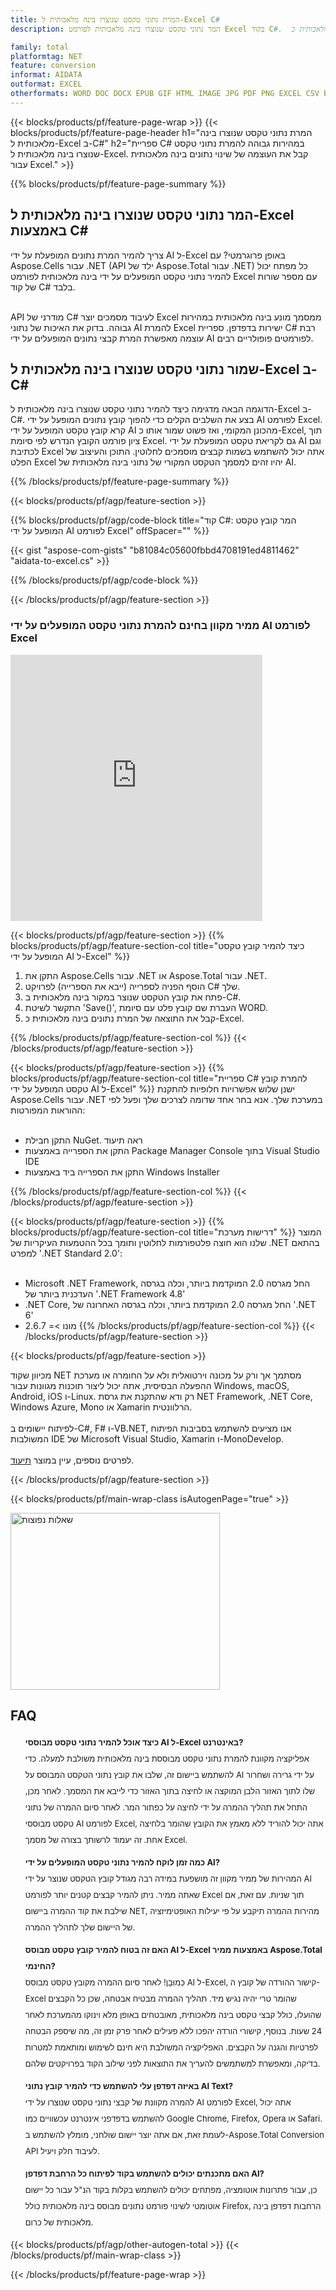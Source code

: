 ```yaml
---
title: המרת נתוני טקסט שנוצרו בינה מלאכותית ל-Excel C#
description: המר נתוני טקסט שנוצרו בינה מלאכותית לפורמט Excel בקוד C#.  שמור נתוני טקסט שנוצרו בינה מלאכותית כ-Excel באמצעות C#.

family: total
platformtag: NET
feature: conversion
informat: AIDATA
outformat: EXCEL
otherformats: WORD DOC DOCX EPUB GIF HTML IMAGE JPG PDF PNG EXCEL CSV BMP EMF MD MHTML ODS SVG TIFF TSV XLS XLSB XLSM XLSX XLT XLTM XLTX POWERPOINT ODP POT POTM POTX PPS PPSM PPSX PPT PPTM PPTX
---
```

{{< blocks/products/pf/feature-page-wrap >}}
{{< blocks/products/pf/feature-page-header h1="המרת נתוני טקסט שנוצרו בינה מלאכותית ל-Excel ב-C#" h2="ספריית C# במהירות גבוהה להמרת נתוני טקסט שנוצרו בינה מלאכותית ל-Excel.  קבל את העוצמה של שינוי נתונים בינה מלאכותית עבור Excel." >}}

{{% blocks/products/pf/feature-page-summary %}}


<h2>המר נתוני טקסט שנוצרו בינה מלאכותית ל-Excel באמצעות C#</h2>

צריך להמיר המרת נתונים המופעלת על ידי AI ל-Excel באופן פרוגרמטי?  עם Aspose.Cells עבור .NET (API ילד של Aspose.Total עבור .NET) כל מפתח יכול להמיר נתוני טקסט המופעלים על ידי בינה מלאכותית לפורמט Excel עם מספר שורות של קוד C# בלבד.<br /><br />

API מודרני של C# לעיבוד מסמכים יוצר Excel ממסמך מונע בינה מלאכותית במהירות גבוהה.  בדוק את האיכות של נתוני AI להמרת Excel ישירות בדפדפן.  ספריית C# רבת עוצמה מאפשרת המרת קבצי נתונים המופעלים על ידי AI לפורמטים פופולריים רבים.

<h2>שמור נתוני טקסט שנוצרו בינה מלאכותית ל-Excel ב-C#</h2>

הדוגמה הבאה מדגימה כיצד להמיר נתוני טקסט שנוצרו בינה מלאכותית ל-Excel ב-C#.  בצע את השלבים הקלים כדי להפוך קובץ נתונים המופעל על ידי AI לפורמט Excel.  קרא קובץ טקסט המופעל על ידי AI מהכונן המקומי, ואז פשוט שמור אותו כ-Excel, תוך ציון פורמט הקובץ הנדרש לפי סיומת Excel.  גם לקריאת טקסט המופעלת על ידי AI וגם לכתיבת Excel אתה יכול להשתמש בשמות קבצים מוסמכים לחלוטין.  התוכן והעיצוב של הפלט Excel יהיו זהים למסמך הטקסט המקורי של נתוני בינה מלאכותית של AI.

{{% /blocks/products/pf/feature-page-summary %}}

{{< blocks/products/pf/agp/feature-section >}}

{{% blocks/products/pf/agp/code-block title="קוד C#: המר קובץ טקסט המופעל על ידי AI לפורמט Excel" offSpacer="" %}}

{{< gist "aspose-com-gists" "b81084c05600fbbd4708191ed4811462" "aidata-to-excel.cs" >}}

{{% /blocks/products/pf/agp/code-block %}}

{{< /blocks/products/pf/agp/feature-section >}}

<div class="container-fluid agp-content bg-white aboutfile box-1 vh100 section nopbtm">
<div class=container>
<div class=row>
<div class="demobox tc col-md-12 padding-0">

<h3>ממיר מקוון בחינם להמרת נתוני טקסט המופעלים על ידי AI לפורמט Excel</h3>

<iframe style="border: none; height: 426px;" scrolling="no" src="https://total-conversion-app-65z5r2lp.qa.k8s.dynabic.com/?to=excel&from=txt" id="child-iframe" width="80%"></iframe>

</div></div>
</div></div>

{{< blocks/products/pf/agp/feature-section >}}
{{% blocks/products/pf/agp/feature-section-col title="כיצד להמיר קובץ טקסט המופעל על ידי AI ל-Excel" %}}

1. התקן את Aspose.Cells עבור .NET או Aspose.Total עבור .NET.
1. הוסף הפניה לספרייה (ייבא את הספרייה) לפרויקט C# שלך.
1. פתח את קובץ הטקסט שנוצר במקור בינה מלאכותית ב-C#.
1. התקשר לשיטת 'Save()', העברת שם קובץ פלט עם סיומת WORD.
1. קבל את התוצאה של המרת נתונים בינה מלאכותית כ-Excel.

{{% /blocks/products/pf/agp/feature-section-col %}}
{{< /blocks/products/pf/agp/feature-section >}}

{{< blocks/products/pf/agp/feature-section >}}
{{% blocks/products/pf/agp/feature-section-col title="ספריית C# להמרת קובץ טקסט המופעל על ידי AI ל-Excel" %}}
ישנן שלוש אפשרויות חלופיות להתקנת Aspose.Cells עבור .NET במערכת שלך.  אנא בחר אחד שדומה לצרכים שלך ופעל לפי ההוראות המפורטות:<br /><br />

- התקן חבילת NuGet. ראה תיעוד
- התקן את הספרייה באמצעות Package Manager Console בתוך Visual Studio IDE
- התקן את הספרייה ביד באמצעות Windows Installer

{{% /blocks/products/pf/agp/feature-section-col %}}
{{< /blocks/products/pf/agp/feature-section >}}

{{< blocks/products/pf/agp/feature-section >}}
{{% blocks/products/pf/agp/feature-section-col title="דרישות מערכת" %}}
המוצר שלנו הוא חוצה פלטפורמות לחלוטין ותומך בכל ההטמעות העיקריות של .NET בהתאם למפרט '.NET Standard 2.0':<br /><br />

- Microsoft .NET Framework, החל מגרסה 2.0 המוקדמת ביותר, וכלה בגרסה העדכנית ביותר של '.NET Framework 4.8'
- .NET Core, החל מגרסה 2.0 המוקדמת ביותר, וכלה בגרסה האחרונה של '.NET 6'
- מונו >= 2.6.7
{{% /blocks/products/pf/agp/feature-section-col %}}
{{< /blocks/products/pf/agp/feature-section >}}

{{< blocks/products/pf/agp/feature-section >}}

מכיוון שקוד NET מסתמך אך ורק על מכונה וירטואלית ולא על החומרה או מערכת ההפעלה הבסיסית, אתה יכול ליצור תוכנות מגוונות עבור Windows, macOS, Android, iOS ו-Linux.  רק ודא שהתקנת את גרסת NET Framework, .NET Core, Windows Azure, Mono או Xamarin הרלוונטית.<br /><br />
לפיתוח יישומים ב-C#, F# ו-VB.NET, אנו מציעים להשתמש בסביבות הפיתוח המשולבות IDE של Microsoft Visual Studio, Xamarin ו-MonoDevelop.
<br /><br />
לפרטים נוספים, עיין במוצר [תיעוד](https://docs.aspose.com/total/net/).

{{< /blocks/products/pf/agp/feature-section >}}


{{< blocks/products/pf/main-wrap-class isAutogenPage="true" >}}

<style>.howtolist li{margin-right: 0!important;line-height: 26px;position: relative;margin-bottom: 10px;font-size: 13px;list-style-type: none;}</style>
<div class="col-md-12 tl bg-gray-dark howtolist section">
  <a class="anchor" name="faqpage"></a>
  <div class="container tl dflex" itemscope="" itemtype="https://schema.org/FAQPage">
      <div class="col-md-4 howtosectiongfx">
          <img class="social-panel-hide-on-mobile" src="https://www.groupdocs.cloud/templates/brand/images/groupdocs/conversion/groupdocs_conversion-brand.png" alt="שאלות נפוצות" width="335" height="283">
      </div>
      <div class="howtosection col-md-8">
          <div>
              <h2>FAQ</h2>
              <ul>
                  <li itemscope="" itemprop="mainEntity" itemtype="https://schema.org/Question">
                      <div>
                          <span itemprop="name"><b>כיצד אוכל להמיר נתוני טקסט מבוססי AI ל-Excel באינטרנט?</b></span>
                      </div>
                      <div itemscope="" itemprop="acceptedAnswer" itemtype="https://schema.org/Answer">
                          <span itemprop="text">אפליקציה מקוונת להמרת נתוני טקסט מבוססת בינה מלאכותית משולבת למעלה.  כדי להשתמש ביישום זה, שלבו את קובץ נתוני הטקסט המבוסס על AI על ידי גרירה ושחרור שלו לתוך האזור הלבן המוקצה או לחיצה בתוך האזור כדי לייבא את המסמך.  לאחר מכן, התחל את תהליך ההמרה על ידי לחיצה על כפתור המר.  לאחר סיום ההמרה של נתוני טקסט מבוססי AI לפורמט Excel, אתה יכול להוריד ללא מאמץ את הקובץ שהומר בלחיצה אחת.  זה יעמוד לרשותך בצורה של מסמך Excel.</span>
                      </div>
                  </li>
                  <li itemscope="" itemprop="mainEntity" itemtype="https://schema.org/Question">
                      <div>
                          <span itemprop="name"><b>כמה זמן לוקח להמיר נתוני טקסט המופעלים על ידי AI?</b></span>
                      </div>
                      <div itemscope="" itemprop="acceptedAnswer" itemtype="https://schema.org/Answer">
                          <span itemprop="text">המהירות של ממיר מקוון זה מושפעת במידה רבה מגודל קובץ הטקסט שנוצר על ידי AI שאתה ממיר.  ניתן להמיר קבצים קטנים יותר לפורמט Excel תוך שניות.  עם זאת, אם שילבת את קוד ההמרה ביישום NET, מהירות ההמרה תיקבע על פי יעילות האופטימיזציה של היישום שלך לתהליך ההמרה.</span>
                      </div>
                  </li>
                  <li itemscope="" itemprop="mainEntity" itemtype="https://schema.org/Question">
                      <div>
                          <span itemprop="name"><b>האם זה בטוח להמיר קובץ טקסט מבוסס AI ל-Excel באמצעות ממיר Aspose.Total החינמי?</b></span>
                      </div>
                      <div itemscope="" itemprop="acceptedAnswer" itemtype="https://schema.org/Answer">
                          <span itemprop="text">כַּמוּבָן! לאחר סיום ההמרה מקובץ טקסט מבוסס AI ל-Excel, קישור ההורדה של קובץ ה-Excel שהומר טרי יהיה נגיש מיד.  תהליך ההמרה מבטיח אבטחה, שכן כל הקבצים שהועלו, כולל קבצי טקסט בינה מלאכותית, מאובטחים באופן מלא וינוקו מהמערכת לאחר 24 שעות.  בנוסף, קישורי הורדה יהפכו ללא פעילים לאחר פרק זמן זה, מה שיספק הבטחה לפרטיות והגנה על הקבצים.  האפליקציה המשולבת היא חינם לשימוש ומותאמת למטרות בדיקה, ומאפשרת למשתמשים להעריך את התוצאות לפני שילוב הקוד בפרויקטים שלהם.</span>
                      </div>
                  </li>                 
                  <li itemscope="" itemprop="mainEntity" itemtype="https://schema.org/Question">
                      <div>
                          <span itemprop="name"><b>באיזה דפדפן עלי להשתמש כדי להמיר קובץ נתוני AI Text?</b></span>
                      </div>
                      <div itemscope="" itemprop="acceptedAnswer" itemtype="https://schema.org/Answer">
                          <span itemprop="text">להמרה מקוונת של קבצי נתוני טקסט שנוצרו על ידי AI לפורמט Excel, אתה יכול להשתמש בדפדפני אינטרנט עכשוויים כמו Google Chrome, Firefox, Opera או Safari.  לעומת זאת, אם אתה יוצר יישום שולחני, מומלץ להשתמש ב-Aspose.Total Conversion API לעיבוד חלק ויעיל.</span>
                      </div>
                  </li>
		 <li itemscope="" itemprop="mainEntity" itemtype="https://schema.org/Question">
                      <div>
                          <span itemprop="name"><b>האם מתכנתים יכולים להשתמש בקוד לפיתוח כל הרחבת דפדפן AI?</b></span>
                      </div>
                      <div itemscope="" itemprop="acceptedAnswer" itemtype="https://schema.org/Answer">
                          <span itemprop="text">כן, עבור פתרונות אוטומציה, מפתחים יכולים להשתמש בקלות בקוד הנ"ל עבור כל יישום אוטומטי לשינוי פורמט נתונים מבוסס בינה מלאכותית כולל Firefox, הרחבות דפדפן בינה מלאכותית של כרום.</span>
                      </div>
                  </li>
              </ul>
          </div>
      </div>
  </div>

{{< blocks/products/pf/agp/other-autogen-total >}}
{{< /blocks/products/pf/main-wrap-class >}}

{{< /blocks/products/pf/feature-page-wrap >}}